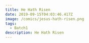 ```yaml
---
title: He Hath Risen
date: 2019-09-15T04:03:46.417Z
image: /comics/jesus-hath-risen.png
tags:
  - Batch1
description: He Hath Risen
---
```


